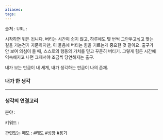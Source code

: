 ```yaml
---
aliases: 
tags:
---
```

출처 : 
URL : 

시작하면 뭐든 됩니다. 버티는 시간이 쉽지 않고, 하루에도 몇 번씩 그만두고싶고 맞는 길을 가는건가 자문하지만, 이 물음에 버티는 힘을 기르는게 중요한 것 같아요. 출구가 안 보여 의심이 들 때, 스스로의 행동의 가치를 믿고 꾸준히 버티기. 그렇게 힘든 시간에 익숙해지고 나면 그제서야 조금씩 당연해지는 출구.

내가 보는 만큼이 내 세계, 내가 생각하는 만큼이 나의 존재.

### 내가 한 생각

---
### 생각의 연결고리
분야 : 

키워드 : 


관련있는 메모 : #태도 #성장 #용기
